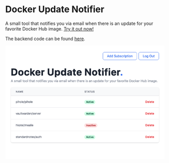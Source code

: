 # Docker Update Notifier

A small tool that notifies you via email when there is an update for your favorite Docker Hub image. [Try it out now!](https://sebastianloose.de/docker-update-notifier/)

The backend code can be found [here](https://github.com/sebastianloose/docker-update-notifier-api).

![home](https://github.com/sebastianloose/docker-update-notifier/blob/main/assets/home.png)
